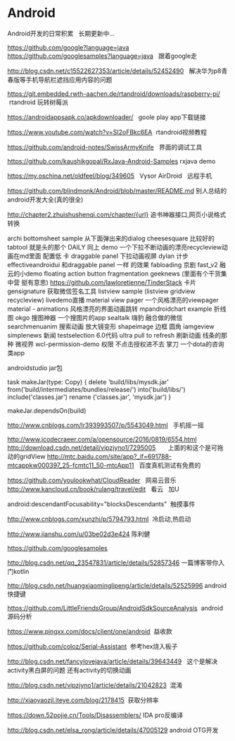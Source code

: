 # Android
Android开发的日常积累   长期更新中...

https://github.com/google?language=java
https://github.com/googlesamples?language=java   跟着google走

http://blog.csdn.net/c15522627353/article/details/52452490   解决华为p8青春版等手机导航栏遮挡应用内容的问题

https://git.embedded.rwth-aachen.de/rtandroid/downloads/raspberry-pi/  rtandroid 玩转树莓派

https://androidappsapk.co/apkdownloader/   goole play app下载链接

https://www.youtube.com/watch?v=SI2oFBkc6EA  rtandroid视频教程

https://github.com/android-notes/SwissArmyKnife   界面的调试工具

https://github.com/kaushikgopal/RxJava-Android-Samples  rxjava demo

https://my.oschina.net/oldfeel/blog/349605   Vysor  AirDroid   远程手机

https://github.com/blindmonk/Android/blob/master/README.md 别人总结的android开发大全(真的很全)

http://chapter2.zhuishushenqi.com/chapter/{url}  追书神器接口,网页小说格式转换

archi
bottomsheet sample   从下面弹出来的dialog
cheesesquare      比较好的  tabtool  就是头的那个
DAILY  同上
demo  一个下拉不断动画的漂亮recycleview动画在md里面   配置低 卡
draggable panel 下拉动画视屏
dylan 计步
effectiveandroidui 和draggable panel  一样 的效果
fabloading 京剧
fast_v2 融云的小demo
floating action button 
fragmentation
geeknews  (里面有个干货集中营  挺有意思)
https://github.com/lawloretienne/TinderStack 卡片
gensignature 获取微信签名工具
listview sample (listview gridview recycleview)
livedemo直播
material view pager 一个风格漂亮的viewpager
material - animations 风格漂亮的界面动画跳转
mpandroidchart example 折线图
okgo 
搜图神器  一个搜图片的app 
sealtalk 嗨豹 融合做的微信
searchmenuanim 搜索动画 放大镜变形
shapeimage 边框 圆角 iamgeview
simplenews  新闻
testselection  6.0代码
ultra pull to refresh 刷新动画  线条的那种
微视界 
wcl-permission-demo 权限 不点击授权进不去
掌刀  一个dota的咨询类app


androidstudio  jar包

task makeJar(type: Copy) {
    delete 'build/libs/mysdk.jar'
    from('build/intermediates/bundles/release/')
    into('build/libs/')
    include('classes.jar')
    rename ('classes.jar', 'mysdk.jar')
}

makeJar.dependsOn(build)


http://www.cnblogs.com/lr393993507/p/5543049.html   手机摇一摇

http://www.jcodecraeer.com/a/opensource/2016/0819/6554.html
http://download.csdn.net/detail/vipzjyno1/7295005       上面的和这个是可拖动的gridView
http://mtc.baidu.com/site/app?_if=691788-mtcappkw000397_25-fcmtc11_50-mtcApp11   百度真机测试有免费的

https://github.com/youlookwhat/CloudReader   网易云音乐
http://www.kancloud.cn/book/rulang/travel/edit   看云   加U

android:descendantFocusability="blocksDescendants"  触摸事件

http://www.cnblogs.com/xunzhi/p/5794793.html  冷启动,热启动

http://www.jianshu.com/u/03be02d3e424   陈利健

https://github.com/googlesamples

http://blog.csdn.net/qq_23547831/article/details/52857346 一篇博客带你入门kotlin

http://blog.csdn.net/huangxiaominglipeng/article/details/52525996 android 快捷键

https://github.com/LittleFriendsGroup/AndroidSdkSourceAnalysis  android源码分析

https://www.pingxx.com/docs/client/one/android  益收款

https://github.com/coloz/Serial-Assistant  参考hex烧入板子

http://blog.csdn.net/fancylovejava/article/details/39643449   这个是解决activity黑白屏的问题  还有activity的切换动画

http://blog.csdn.net/vipzjyno1/article/details/21042823  混淆

http://xiaoyaozjl.iteye.com/blog/2178415  获取分辨率

https://down.52pojie.cn/Tools/Disassemblers/  IDA pro反编译

http://blog.csdn.net/elsa_rong/article/details/47005129 android OTG开发
